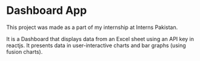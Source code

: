 # Dashboard App

This project was made as a part of my internship at Interns Pakistan. 

It is a Dashboard that displays data from an Excel sheet using an API key in reactjs. It presents data in user-interactive charts and bar graphs (using fusion charts).